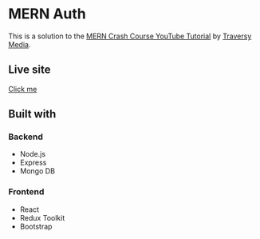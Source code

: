 # MERN Auth

This is a solution to the [MERN Crash Course YouTube Tutorial](https://www.youtube.com/watch?v=R4AhvYORZRY) by [Traversy Media](https://www.youtube.com/@TraversyMedia).

## Live site

[Click me](https://fm-planets-fact-site-9000.netlify.app/)

## Built with

### Backend

- Node.js
- Express
- Mongo DB

### Frontend

- React
- Redux Toolkit
- Bootstrap
